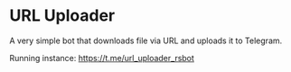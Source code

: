 # URL Uploader
A very simple bot that downloads file via URL and uploads it to Telegram.

Running instance: https://t.me/url_uploader_rsbot